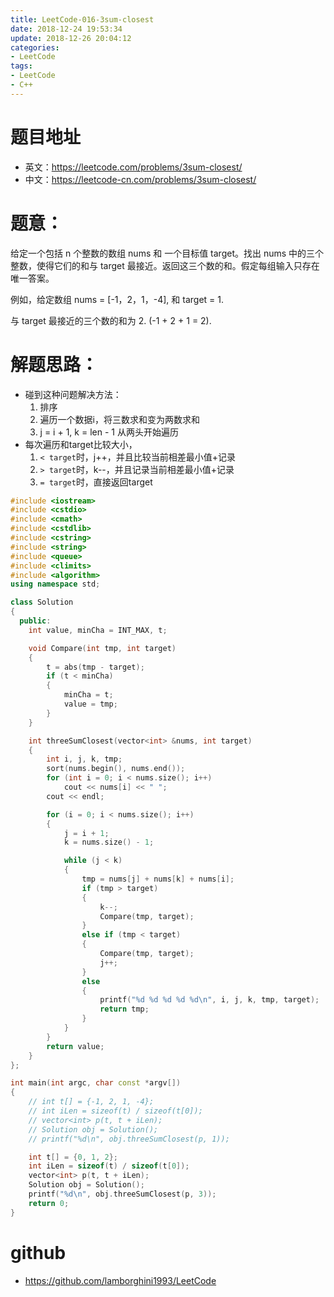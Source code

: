 ```yaml
---
title: LeetCode-016-3sum-closest
date: 2018-12-24 19:53:34
update: 2018-12-26 20:04:12
categories:
- LeetCode
tags:
- LeetCode
- C++
---
```


# 题目地址
- 英文：https://leetcode.com/problems/3sum-closest/
- 中文：https://leetcode-cn.com/problems/3sum-closest/

# 题意：
给定一个包括 n 个整数的数组 nums 和 一个目标值 target。找出 nums 中的三个整数，使得它们的和与 target 最接近。返回这三个数的和。假定每组输入只存在唯一答案。

例如，给定数组 nums = [-1，2，1，-4], 和 target = 1.

与 target 最接近的三个数的和为 2. (-1 + 2 + 1 = 2).

# 解题思路：
- 碰到这种问题解决方法：
    1. 排序
    2. 遍历一个数据i，将三数求和变为两数求和
    3. j = i + 1, k = len - 1 从两头开始遍历
- 每次遍历和target比较大小，
    1. `< target`时，j++，并且比较当前相差最小值+记录
    2. `> target`时，k--，并且记录当前相差最小值+记录
    3. `= target`时，直接返回target
<!--c++0-->
```C++
#include <iostream>
#include <cstdio>
#include <cmath>
#include <cstdlib>
#include <cstring>
#include <string>
#include <queue>
#include <climits>
#include <algorithm>
using namespace std;

class Solution
{
  public:
    int value, minCha = INT_MAX, t;

    void Compare(int tmp, int target)
    {
        t = abs(tmp - target);
        if (t < minCha)
        {
            minCha = t;
            value = tmp;
        }
    }

    int threeSumClosest(vector<int> &nums, int target)
    {
        int i, j, k, tmp;
        sort(nums.begin(), nums.end());
        for (int i = 0; i < nums.size(); i++)
            cout << nums[i] << " ";
        cout << endl;

        for (i = 0; i < nums.size(); i++)
        {
            j = i + 1;
            k = nums.size() - 1;

            while (j < k)
            {
                tmp = nums[j] + nums[k] + nums[i];
                if (tmp > target)
                {
                    k--;
                    Compare(tmp, target);
                }
                else if (tmp < target)
                {
                    Compare(tmp, target);
                    j++;
                }
                else
                {
                    printf("%d %d %d %d %d\n", i, j, k, tmp, target);
                    return tmp;
                }
            }
        }
        return value;
    }
};

int main(int argc, char const *argv[])
{
    // int t[] = {-1, 2, 1, -4};
    // int iLen = sizeof(t) / sizeof(t[0]);
    // vector<int> p(t, t + iLen);
    // Solution obj = Solution();
    // printf("%d\n", obj.threeSumClosest(p, 1));

    int t[] = {0, 1, 2};
    int iLen = sizeof(t) / sizeof(t[0]);
    vector<int> p(t, t + iLen);
    Solution obj = Solution();
    printf("%d\n", obj.threeSumClosest(p, 3));
    return 0;
}

```

# github
- https://github.com/lamborghini1993/LeetCode
